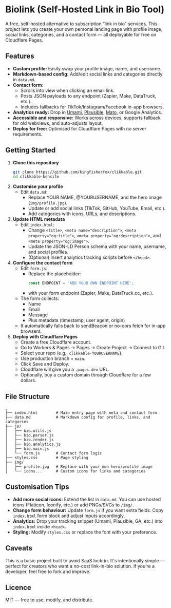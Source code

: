 # Biolink (Self-Hosted Link in Bio Tool)

A free, self-hosted alternative to subscription “link in bio” services.
This project lets you create your own personal landing page with profile image, social links, categories, and a contact form — all deployable for free on Cloudflare Pages.

## Features

- **Custom profile:** Easily swap your profile image, name, and username.
- **Markdown-based config:** Add/edit social links and categories directly in `data.md`.
- **Contact form:**
  - Scrolls into view when clicking an email link.
  - Posts JSON payloads to any endpoint (Zapier, Make, DataTruck, etc.).
  - Includes fallbacks for TikTok/Instagram/Facebook in-app browsers.
- **Analytics ready:** Drop in [Umami](https://umami.is/), [Plausible](https://plausible.io/), [Mato](https://mato.dev/), or Google Analytics.
- **Accessible and responsive:** Works across devices, supports fallback for old webviews, and auto-adjusts layout.
- **Deploy for free:** Optimised for Cloudflare Pages with no server requirements.

## Getting Started

1. **Clone this repository**
   ```sh
   git clone https://github.com/kingfisherfox/clikkable.git
   cd clikkable-bensite
   ```
2. **Customise your profile**
   - Edit `data.md`:
     - Replace YOUR NAME, @YOURUSERNAME, and the hero image (`img/profile.jpg`).
     - Update or add social links (TikTok, GitHub, YouTube, Email, etc.).
     - Add categories with icons, URLs, and descriptions.
3. **Update HTML metadata**
   - Edit `index.html`:
     - Change `<title>`, `<meta name="description">`, `<meta property="og:title">`, `<meta property="og:description">`, and `<meta property="og:image">`.
     - Update the JSON-LD Person schema with your name, username, and social profiles.
     - (Optional) Insert analytics tracking scripts before `</head>`.
4. **Configure the contact form**
   - Edit `form.js`:
     - Replace the placeholder:
       ```js
       const ENDPOINT = 'ADD YOUR OWN ENDPOINT HERE';
       ```
     - with your form endpoint (Zapier, Make, DataTruck.cc, etc.).
   - The form collects:
     - Name
     - Email
     - Message
     - Plus metadata (timestamp, user agent, origin)
   - It automatically falls back to sendBeacon or no-cors fetch for in-app browsers.
5. **Deploy with Cloudflare Pages**
   - Create a free Cloudflare account.
   - Go to Workers & Pages → Pages → Create Project → Connect to Git.
   - Select your repo (e.g., `clikkable-YOURUSERNAME`).
   - Use production branch = `main`.
   - Click Save and Deploy.
   - Cloudflare will give you a `.pages.dev` URL.
   - Optionally, buy a custom domain through Cloudflare for a few dollars.

## File Structure

```
.
├── index.html        # Main entry page with meta and contact form
├── data.md           # Markdown config for profile, links, and categories
├── js/
│   ├── bio.utils.js  
│   ├── bio.parser.js 
│   ├── bio.render.js 
│   ├── bio.analytics.js
│   ├── bio.main.js   
│   └── form.js       # Contact form logic
├── styles.css        # Page styling
├── img/
│   ├── profile.jpg   # Replace with your own hero/profile image
│   └── icons...      # Custom icons for links and categories
```

## Customisation Tips

- **Add more social icons:** Extend the list in `data.md`. You can use hosted icons (Flaticon, Iconify, etc.) or add PNGs/SVGs to `/img/`.
- **Change form behaviour:** Update `form.js` if you want extra fields. Copy `index.html` form block and adjust inputs accordingly.
- **Analytics:** Drop your tracking snippet (Umami, Plausible, GA, etc.) into `index.html` inside `<head>`.
- **Styling:** Modify `styles.css` or replace the font with your preference.

## Caveats

This is a basic project built to avoid SaaS lock-in. It's intentionally simple — perfect for creators who want a no-cost link-in-bio solution. If you’re a developer, feel free to fork and improve.

## Licence

MIT — free to use, modify, and distribute.